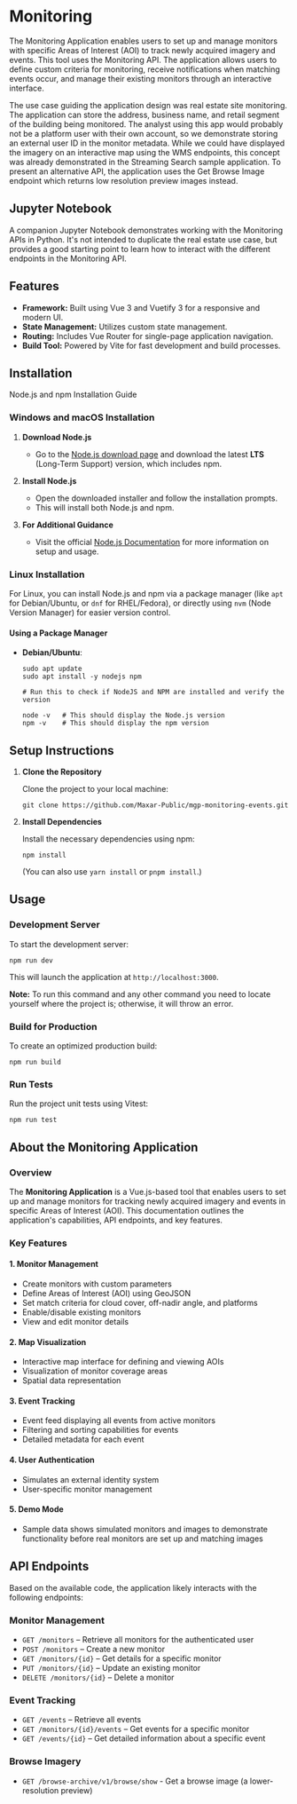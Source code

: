 # Monitoring

The Monitoring Application enables users to set up and manage monitors with specific Areas of Interest (AOI) to track newly acquired imagery and events. This tool uses the Monitoring API. The application allows users to define custom criteria for monitoring, receive notifications when matching events occur, and manage their existing monitors through an interactive interface.

The use case guiding the application design was real estate site monitoring. The application can store the address, business name, and retail segment of the building being monitored. The analyst using this app would probably not be a platform user with their own account, so we demonstrate storing an external user ID in the monitor metadata. While we could have displayed the imagery on an interactive map using the WMS endpoints, this concept was already demonstrated in the Streaming Search sample application. To present an alternative API, the application uses the Get Browse Image endpoint which returns low resolution preview images instead.

## Jupyter Notebook

A companion Jupyter Notebook demonstrates working with the Monitoring APIs in Python. It's not intended to duplicate the real estate use case, but provides a good starting point to learn how to interact with the different endpoints in the Monitoring API.


## Features

- **Framework:** Built using Vue 3 and Vuetify 3 for a responsive and modern UI.
- **State Management:** Utilizes custom state management.
- **Routing:** Includes Vue Router for single-page application navigation.
- **Build Tool:** Powered by Vite for fast development and build processes.

## Installation

Node.js and npm Installation Guide

### Windows and macOS Installation

1. **Download Node.js**  
   - Go to the [Node.js download page](https://nodejs.org/) and download the latest **LTS** (Long-Term Support) version, which includes npm.

2. **Install Node.js**  
   - Open the downloaded installer and follow the installation prompts.  
   - This will install both Node.js and npm.

3. **For Additional Guidance**  
   - Visit the official [Node.js Documentation](https://nodejs.org/en/docs/) for more information on setup and usage.

### Linux Installation

For Linux, you can install Node.js and npm via a package manager (like `apt` for Debian/Ubuntu, or `dnf` for RHEL/Fedora), or directly using `nvm` (Node Version Manager) for easier version control.

#### Using a Package Manager

- **Debian/Ubuntu**:
    ```
    sudo apt update
    sudo apt install -y nodejs npm
    ```

    ```
    # Run this to check if NodeJS and NPM are installed and verify the version

    node -v   # This should display the Node.js version
    npm -v    # This should display the npm version
    ```

## Setup Instructions

1. **Clone the Repository**

    Clone the project to your local machine:
    ```
    git clone https://github.com/Maxar-Public/mgp-monitoring-events.git
    ```

2. **Install Dependencies**

    Install the necessary dependencies using npm:
    ```
    npm install
    ```
    (You can also use `yarn install` or `pnpm install`.)

## Usage

### Development Server

To start the development server:
```
npm run dev
```

This will launch the application at `http://localhost:3000`.

**Note:** To run this command and any other command you need to locate yourself where the project is; otherwise, it will throw an error.

### Build for Production

To create an optimized production build:
```
npm run build
```

### Run Tests

Run the project unit tests using Vitest:
```
npm run test
```

## About the Monitoring Application

### Overview

The **Monitoring Application** is a Vue.js-based tool that enables users to set up and manage monitors for tracking newly acquired imagery and events in specific Areas of Interest (AOI). This documentation outlines the application's capabilities, API endpoints, and key features.

### Key Features

#### 1. Monitor Management

- Create monitors with custom parameters  
- Define Areas of Interest (AOI) using GeoJSON
- Set match criteria for cloud cover, off-nadir angle, and platforms
- Enable/disable existing monitors  
- View and edit monitor details  

#### 2. Map Visualization

- Interactive map interface for defining and viewing AOIs  
- Visualization of monitor coverage areas
- Spatial data representation 

#### 3. Event Tracking

- Event feed displaying all events from active monitors
- Filtering and sorting capabilities for events
- Detailed metadata for each event

#### 4. User Authentication

- Simulates an external identity system   
- User-specific monitor management

#### 5. Demo Mode

- Sample data shows simulated monitors and images to demonstrate functionality before real monitors are set up and matching images

## API Endpoints

Based on the available code, the application likely interacts with the following endpoints:

### Monitor Management

- `GET /monitors` – Retrieve all monitors for the authenticated user  
- `POST /monitors` – Create a new monitor  
- `GET /monitors/{id}` – Get details for a specific monitor  
- `PUT /monitors/{id}` – Update an existing monitor  
- `DELETE /monitors/{id}` – Delete a monitor  

### Event Tracking

- `GET /events` – Retrieve all events  
- `GET /monitors/{id}/events` – Get events for a specific monitor  
- `GET /events/{id}` – Get detailed information about a specific event  

### Browse Imagery

- `GET /browse-archive/v1/browse/show` - Get a browse image (a lower-resolution preview)

